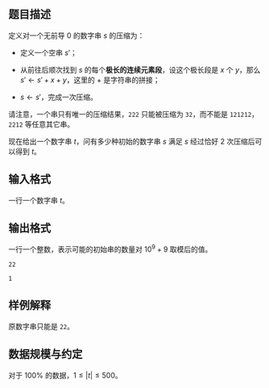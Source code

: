 ## 题目描述

定义对一个无前导 $0$ 的数字串 $s$ 的压缩为：

- 定义一个空串 $s'$；

- 从前往后顺次找到 $s$ 的每个**极长的连续元素段**，设这个极长段是 $x$ 个 $y$，那么 $s'\gets s'+x+y$，这里的 $+$ 是字符串的拼接；
- $s\gets s'$，完成一次压缩。

请注意，一个串只有唯一的压缩结果，`222` 只能被压缩为 `32`，而不能是 `121212`，`2212` 等任意其它串。

现在给出一个数字串 $t$，问有多少种初始的数字串 $s$ 满足 $s$ 经过恰好 $2$ 次压缩后可以得到 $t$。

## 输入格式

一行一个数字串 $t$。

## 输出格式

一行一个整数，表示可能的初始串的数量对 $10^9+9$ 取模后的值。

```input1
22
```

```output1
1
```

## 样例解释

原数字串只能是 `22`。

## 数据规模与约定

对于 $100\%$ 的数据，$1\leq |t|\leq 500$。

